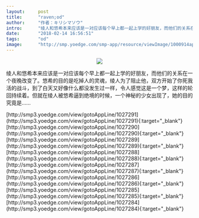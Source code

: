 ```yaml
---
layout:     post
title:      "raven;od"
author:     "作者：キリシマソウ"
intro:      "绫人和悠希本来应该是一对应该每个早上都一起上学的好朋友，而他们的关系在一个夜晚改变了。悠希的目的是吃掉人的灵魂，绫人为了阻止他，双方开始了你死我活的战斗，到了白天又好像什么都没发生过一样，令人感觉这是一个梦，这样的轮回持续着。但就在绫人被悠希逼到绝境的时候，一个神秘的少女出现了，她的目的究竟是……"
date:       "2018-02-14 16:56:51"
tags:       "od"
image:      "http://smp.yoedge.com/smp-app/resource/viewImage/1000914appline.png"
---
```

<div style="text-align: center">
<p><img src="http://smp.yoedge.com/smp-app/resource/viewImage/1000914appline.png"/></p>
</div>
<p class="post-meta">
<span>绫人和悠希本来应该是一对应该每个早上都一起上学的好朋友，而他们的关系在一个夜晚改变了。悠希的目的是吃掉人的灵魂，绫人为了阻止他，双方开始了你死我活的战斗，到了白天又好像什么都没发生过一样，令人感觉这是一个梦，这样的轮回持续着。但就在绫人被悠希逼到绝境的时候，一个神秘的少女出现了，她的目的究竟是……</span>
</p>
[http://smp3.yoedge.com/view/gotoAppLine/1027291](http://smp3.yoedge.com/view/gotoAppLine/1027291){:target="_blank"}
[http://smp3.yoedge.com/view/gotoAppLine/1027290](http://smp3.yoedge.com/view/gotoAppLine/1027290){:target="_blank"}
[http://smp3.yoedge.com/view/gotoAppLine/1027289](http://smp3.yoedge.com/view/gotoAppLine/1027289){:target="_blank"}
[http://smp3.yoedge.com/view/gotoAppLine/1027288](http://smp3.yoedge.com/view/gotoAppLine/1027288){:target="_blank"}
[http://smp3.yoedge.com/view/gotoAppLine/1027287](http://smp3.yoedge.com/view/gotoAppLine/1027287){:target="_blank"}
[http://smp3.yoedge.com/view/gotoAppLine/1027286](http://smp3.yoedge.com/view/gotoAppLine/1027286){:target="_blank"}
[http://smp3.yoedge.com/view/gotoAppLine/1027285](http://smp3.yoedge.com/view/gotoAppLine/1027285){:target="_blank"}
[http://smp3.yoedge.com/view/gotoAppLine/1027284](http://smp3.yoedge.com/view/gotoAppLine/1027284){:target="_blank"}


